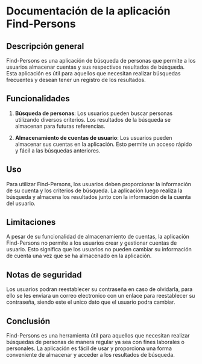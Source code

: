 # Documentación de la aplicación Find-Persons

## Descripción general
Find-Persons es una aplicación de búsqueda de personas que permite a los usuarios almacenar cuentas y sus respectivos resultados de búsqueda. Esta aplicación es útil para aquellos que necesitan realizar búsquedas frecuentes y desean tener un registro de los resultados.

## Funcionalidades
1. **Búsqueda de personas**: Los usuarios pueden buscar personas utilizando diversos criterios. Los resultados de la búsqueda se almacenan para futuras referencias.

2. **Almacenamiento de cuentas de usuario**: Los usuarios pueden almacenar sus cuentas en la aplicación. Esto permite un acceso rápido y fácil a las búsquedas anteriores.

## Uso
Para utilizar Find-Persons, los usuarios deben proporcionar la información de su cuenta y los criterios de búsqueda. La aplicación luego realiza la búsqueda y almacena los resultados junto con la información de la cuenta del usuario.

## Limitaciones
A pesar de su funcionalidad de almacenamiento de cuentas, la aplicación Find-Persons no permite a los usuarios crear y gestionar cuentas de usuario. Esto significa que los usuarios no pueden cambiar su información de cuenta una vez que se ha almacenado en la aplicación.

## Notas de seguridad
Los usuarios podran reestablecer su contraseña en caso de olvidarla, para ello se les enviara un correo electronico con un enlace para reestablecer su contraseña, siendo este el unico dato que el usuario podra cambiar.

## Conclusión
Find-Persons es una herramienta útil para aquellos que necesitan realizar búsquedas de personas de manera regular ya sea con fines laborales o personales. La aplicación es fácil de usar y proporciona una forma conveniente de almacenar y acceder a los resultados de búsqueda.

